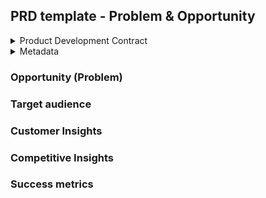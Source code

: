 ## PRD template - Problem & Opportunity
<details>
  <summary>Product Development Contract</summary>
The purpose of this contract is to outline the product development and delivery contract to enable:
- Clarity
- Alignment
- Collaboration

The product development contract is supposed to tackle the following functionality:
1. Capture user feedback
2. Clearly describe the problem
3. Align on the solution
4. Define the scope and timeline for execution

The PRD contract is broken down into 3 documents and 2 Github Issues aligned with the functionality described above.
1. Issue on Github describing the feature which will be included in the public roadmap
2. PRD in the private roadmap repository
3. Concept in the private roadmap repository
4. RFD in the private roadmap repository
5. Issue on Github to track the execution

A critical element in the contract is the alignment between the PRD, the Concept, and the RFD which is going to inform both the public roadmap issue as well as the tracking issue.

We need to have the user interface validated by the user before we start building.

Lo Fidelity Mockups -> High Fidelity Mockups -> Click Through Prototypes
</details>
<details>
 <summary>Metadata</summary>

- Stage: Draft | Review | Final
- Public roadmap issue: [Roadmap Issue Link]
- Tracking issue link: [Tracking Issue Link]
- Linked PRD: [PRD Link]
- Linked Concept: [Concept Link]
- Linked RFC: [RFC Link]
- Target Release: Target Release Month-Year
- Impacted customers:
  - Acme Co.

</details>

### Opportunity (Problem)

### Target audience

### Customer Insights

### Competitive Insights

### Success metrics

